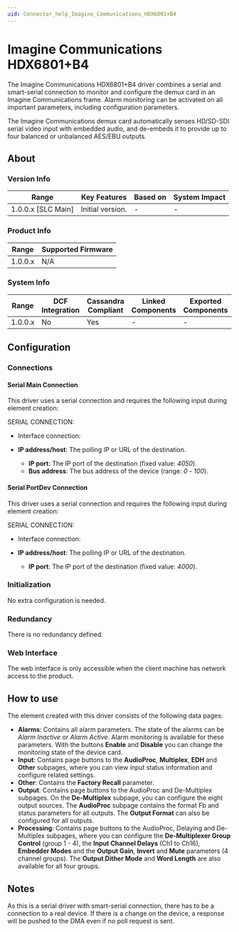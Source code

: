 ```yaml
---
uid: Connector_help_Imagine_Communications_HDX6801+B4
---
```


# Imagine Communications HDX6801+B4

The Imagine Communications HDX6801+B4 driver combines a serial and smart-serial connection to monitor and configure the demux card in an Imagine Communications frame. Alarm monitoring can be activated on all important parameters, including configuration parameters.

The Imagine Communications demux card automatically senses HD/SD-SDI serial video input with embedded audio, and de-embeds it to provide up to four balanced or unbalanced AES/EBU outputs.

## About

### Version Info

| **Range**            | **Key Features** | **Based on** | **System Impact** |
|----------------------|------------------|--------------|-------------------|
| 1.0.0.x \[SLC Main\] | Initial version. | \-           | \-                |

### Product Info

| **Range** | **Supported Firmware** |
|-----------|------------------------|
| 1.0.0.x   | N/A                    |

### System Info

| **Range** | **DCF Integration** | **Cassandra Compliant** | **Linked Components** | **Exported Components** |
|-----------|---------------------|-------------------------|-----------------------|-------------------------|
| 1.0.0.x   | No                  | Yes                     | \-                    | \-                      |

## Configuration

### Connections

#### Serial Main Connection

This driver uses a serial connection and requires the following input during element creation:

SERIAL CONNECTION:

- Interface connection:

- **IP address/host**: The polling IP or URL of the destination.
  - **IP port**: The IP port of the destination (fixed value: *4050*).
  - **Bus address**: The bus address of the device (range: *0* - *100*).

#### Serial PortDev Connection

This driver uses a serial connection and requires the following input during element creation:

SERIAL CONNECTION:

- Interface connection:

- **IP address/host**: The polling IP or URL of the destination.
  - **IP port**: The IP port of the destination (fixed value: *4000*).

### Initialization

No extra configuration is needed.

### Redundancy

There is no redundancy defined.

### Web Interface

The web interface is only accessible when the client machine has network access to the product.

## How to use

The element created with this driver consists of the following data pages:

- **Alarms**: Contains all alarm parameters. The state of the alarms can be *Alarm Inactive* or *Alarm Active*. Alarm monitoring is available for these parameters. With the buttons **Enable** and **Disable** you can change the monitoring state of the device card.
- **Input**: Contains page buttons to the **AudioProc**, **Multiplex**, **EDH** and **Other** subpages, where you can view input status information and configure related settings.
- **Other**: Contains the **Factory Recall** parameter.
- **Output**: Contains page buttons to the AudioProc and De-Multiplex subpages. On the **De-Multiplex** subpage, you can configure the eight output sources. The **AudioProc** subpage contains the format Fb and status parameters for all outputs. The **Output Format** can also be configured for all outputs.
- **Processing**: Contains page buttons to the AudioProc, Delaying and De-Multiplex subpages, where you can configure the **De-Multiplexer Group Control** (group 1 - 4), the **Input Channel Delays** (Ch1 to Ch16), **Embedder Modes** and the **Output Gain**, **Invert** and **Mute** parameters (4 channel groups). The **Output Dither Mode** and **Word Length** are also available for all four groups.

## Notes

As this is a serial driver with smart-serial connection, there has to be a connection to a real device. If there is a change on the device, a response will be pushed to the DMA even if no poll request is sent.
